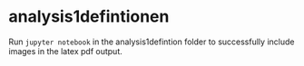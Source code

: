 # analysis1defintionen
Run ```jupyter notebook``` in the analysis1defintion folder to successfully include images in the latex pdf output.
